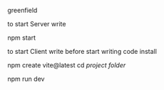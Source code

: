 greenfield

to start Server write  

npm start

to start Client write 
before start writing code  install 

npm create vite@latest
cd *project folder* 

npm run dev
